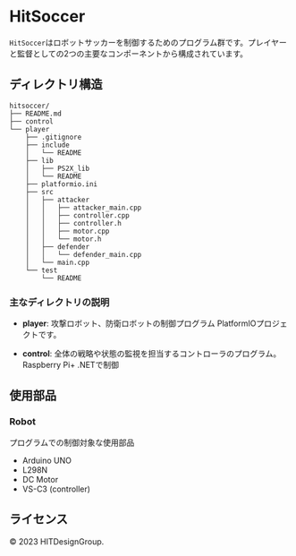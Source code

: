  # HitSoccer

`HitSoccer`はロボットサッカーを制御するためのプログラム群です。プレイヤーと監督としての2つの主要なコンポーネントから構成されています。

## ディレクトリ構造

```
hitsoccer/
├── README.md
├── control
└── player
    ├── .gitignore
    ├── include
    │   └── README
    ├── lib
    │   ├── PS2X_lib
    │   └── README
    ├── platformio.ini
    ├── src
    │   ├── attacker
    │   │   ├── attacker_main.cpp
    │   │   ├── controller.cpp
    │   │   ├── controller.h
    │   │   ├── motor.cpp
    │   │   └── motor.h
    │   ├── defender
    │   │   └── defender_main.cpp
    │   └── main.cpp
    └── test
        └── README
```

### 主なディレクトリの説明

- **player**: 攻撃ロボット、防衛ロボットの制御プログラム PlatformIOプロジェクトです。

- **control**: 全体の戦略や状態の監視を担当するコントローラのプログラム。Raspberry Pi+ .NETで制御

## 使用部品

### Robot

プログラムでの制御対象な使用部品

- Arduino UNO
- L298N
- DC Motor
- VS-C3 (controller)

## ライセンス

© 2023 HITDesignGroup.
